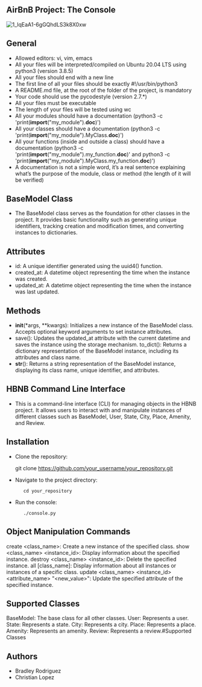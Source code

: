 ## AirBnB Project: The Console 


![1_lqEaA1-6gGQhdLS3k8X0xw](https://user-images.githubusercontent.com/31927278/182706961-e087c64e-9d7b-40db-a931-67009dc34089.gif)


## General
- Allowed editors: vi, vim, emacs
- All your files will be interpreted/compiled on Ubuntu 20.04 LTS using python3 (version 3.8.5)
- All your files should end with a new line
- The first line of all your files should be exactly #!/usr/bin/python3
- A README.md file, at the root of the folder of the project, is mandatory
- Your code should use the pycodestyle (version 2.7.*)
- All your files must be executable
- The length of your files will be tested using wc
- All your modules should have a documentation (python3 -c 'print(__import__("my_module").__doc__)')
- All your classes should have a documentation (python3 -c 'print(__import__("my_module").MyClass.__doc__)')
- All your functions (inside and outside a class) should have a documentation (python3 -c 'print(__import__("my_module").my_function.__doc__)' and python3 -c 'print(__import__("my_module").MyClass.my_function.__doc__)')
- A documentation is not a simple word, it’s a real sentence explaining what’s the purpose of the module, class or method (the length of it will be verified)

## BaseModel Class

- The BaseModel class serves as the foundation for other classes in the project. It provides basic functionality such as generating unique identifiers, tracking creation and modification times, and converting instances to dictionaries.

## Attributes
- id: A unique identifier generated using the uuid4() function.
- created_at: A datetime object representing the time when the instance was created.
- updated_at: A datetime object representing the time when the instance was last updated.

## Methods

- __init__(*args, **kwargs): Initializes a new instance of the BaseModel class. Accepts optional keyword arguments to set instance attributes.
- save(): Updates the updated_at attribute with the current datetime and saves the instance using the storage mechanism.
to_dict(): Returns a dictionary representation of the BaseModel instance, including its attributes and class name.
- __str__(): Returns a string representation of the BaseModel instance, displaying its class name, unique identifier, and attributes.






## HBNB Command Line Interface

- This is a command-line interface (CLI) for managing objects in the HBNB project. It allows users to interact with and manipulate instances of different classes such as BaseModel, User, State, City, Place, Amenity, and Review.


## Installation
- Clone the repository:

     git clone https://github.com/your_username/your_repository.git


- Navigate to the project directory:

         cd your_repository
- Run the console:

         ./console.py

## Object Manipulation Commands
create <class_name>: Create a new instance of the specified class.
show <class_name> <instance_id>: Display information about the specified instance.
destroy <class_name> <instance_id>: Delete the specified instance.
all [class_name]: Display information about all instances or instances of a specific class.
update <class_name> <instance_id> <attribute_name> "<new_value>": Update the specified attribute of the specified instance.
## Supported Classes
BaseModel: The base class for all other classes.
User: Represents a user.
State: Represents a state.
City: Represents a city.
Place: Represents a place.
Amenity: Represents an amenity.
Review: Represents a review.#Supported Classes

## Authors

- Bradley Rodriguez
- Christian Lopez